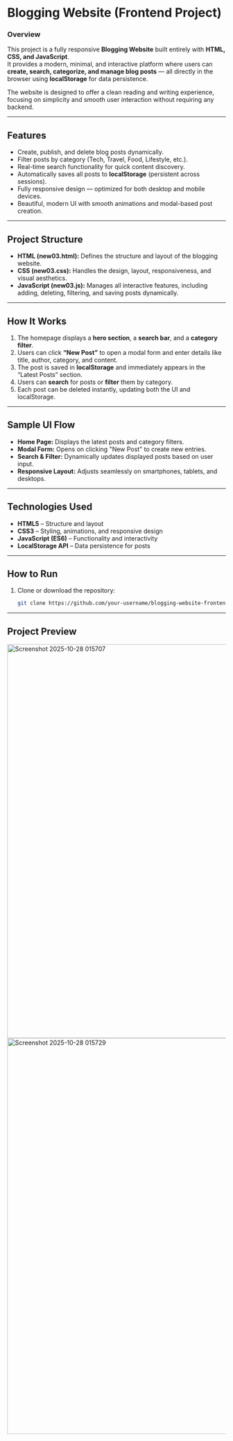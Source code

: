 # Blogging Website (Frontend Project)

### Overview  
This project is a fully responsive **Blogging Website** built entirely with **HTML, CSS, and JavaScript**.  
It provides a modern, minimal, and interactive platform where users can **create, search, categorize, and manage blog posts** — all directly in the browser using **localStorage** for data persistence.  

The website is designed to offer a clean reading and writing experience, focusing on simplicity and smooth user interaction without requiring any backend.

---

## Features  
- Create, publish, and delete blog posts dynamically.  
- Filter posts by category (Tech, Travel, Food, Lifestyle, etc.).  
- Real-time search functionality for quick content discovery.  
- Automatically saves all posts to **localStorage** (persistent across sessions).  
- Fully responsive design — optimized for both desktop and mobile devices.  
- Beautiful, modern UI with smooth animations and modal-based post creation.  

---

## Project Structure  
- **HTML (new03.html):** Defines the structure and layout of the blogging website.  
- **CSS (new03.css):** Handles the design, layout, responsiveness, and visual aesthetics.  
- **JavaScript (new03.js):** Manages all interactive features, including adding, deleting, filtering, and saving posts dynamically.  

---

## How It Works  
1. The homepage displays a **hero section**, a **search bar**, and a **category filter**.  
2. Users can click **“New Post”** to open a modal form and enter details like title, author, category, and content.  
3. The post is saved in **localStorage** and immediately appears in the “Latest Posts” section.  
4. Users can **search** for posts or **filter** them by category.  
5. Each post can be deleted instantly, updating both the UI and localStorage.

---

## Sample UI Flow  
- **Home Page:** Displays the latest posts and category filters.  
- **Modal Form:** Opens on clicking "New Post" to create new entries.  
- **Search & Filter:** Dynamically updates displayed posts based on user input.  
- **Responsive Layout:** Adjusts seamlessly on smartphones, tablets, and desktops.

---

## Technologies Used  
- **HTML5** – Structure and layout  
- **CSS3** – Styling, animations, and responsive design  
- **JavaScript (ES6)** – Functionality and interactivity  
- **LocalStorage API** – Data persistence for posts  

---

## How to Run  
1. Clone or download the repository:  
   ```bash
   git clone https://github.com/your-username/blogging-website-frontend.git

---

## Project Preview
<img width="1919" height="909" alt="Screenshot 2025-10-28 015707" src="https://github.com/user-attachments/assets/46d7f9b2-f1c4-4948-9727-19aab71e9cc8" />

<img width="1676" height="914" alt="Screenshot 2025-10-28 015729" src="https://github.com/user-attachments/assets/0a228f46-fc4a-4ee5-b752-e47bec6f4c55" />
